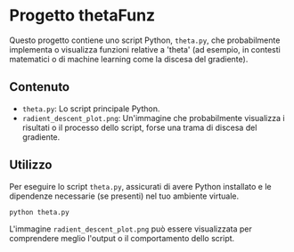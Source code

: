 # Progetto thetaFunz

Questo progetto contiene uno script Python, `theta.py`, che probabilmente implementa o visualizza funzioni relative a 'theta' (ad esempio, in contesti matematici o di machine learning come la discesa del gradiente).

## Contenuto

- `theta.py`: Lo script principale Python.
- `radient_descent_plot.png`: Un'immagine che probabilmente visualizza i risultati o il processo dello script, forse una trama di discesa del gradiente.

## Utilizzo

Per eseguire lo script `theta.py`, assicurati di avere Python installato e le dipendenze necessarie (se presenti) nel tuo ambiente virtuale.

```bash
python theta.py
```

L'immagine `radient_descent_plot.png` può essere visualizzata per comprendere meglio l'output o il comportamento dello script.